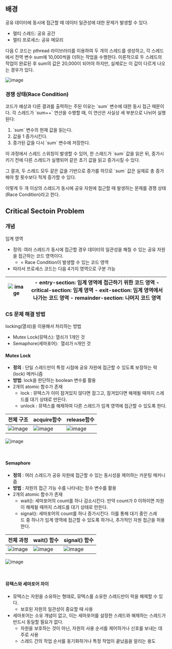 ## 배경

공유 데이터에 동시에 접근할 때 데이터 일관성에 대한 문제가 발생할 수 있다.

-   멀티 스레드: 공유 공간
-   멀티 프로세스: 공유 메모리

다음 C 코드는 pthread 라이브러리를 이용하여 두 개의 스레드를 생성하고, 각 스레드에서 전역 변수 sum에 10,000씩을 더하는 작업을 수행한다. 이론적으로 두 스레드의 작업이 완료된 후 sum의 값은 20,000이 되어야 하지만, 실제로는 이 값이 다르게 나오는 경우가 있다.

![image](https://github.com/user-attachments/assets/987d148d-b487-4e44-9eb6-82aa5498f3d5)

### 경쟁 상태(Race Condition)

코드가 예상과 다른 결과를 출력하는 주된 이유는 \`sum\` 변수에 대한 동시 접근 때문이다. 각 스레드가 \`sum++\` 연산을 수행할 때, 이 연산은 사실상 세 부분으로 나뉘어 실행된다:

1.  \`sum\` 변수의 현재 값을 읽는다.
2.  값을 1 증가시킨다.
3.  증가된 값을 다시 \`sum\` 변수에 저장한다.

이 과정에서 스레드 스위칭이 발생할 수 있어, 한 스레드가 \`sum\` 값을 읽은 뒤, 증가시키기 전에 다른 스레드가 실행되어 같은 초기 값을 읽고 증가시킬 수 있다.

그 결과, 두 스레드 모두 같은 값을 기반으로 증가를 하므로 \`sum\` 값은 실제로 총 증가해야 할 횟수보다 적게 증가할 수 있다.

이렇게 두 개 이상의 스레드가 동시에 공유 자원에 접근할 때 발생하는 문제를 경쟁 상태(Race Condition)라고 한다.

## Critical Sectoin Problem

### 개념

임계 영역

-   정의: 여러 스레드가 동시에 접근할 경우 데이터의 일관성을 해칠 수 있는 공유 자원을 접근하는 코드 영역이다.
    -   \= Race Condition이 발생할 수 있는 코드 영역 
-   따라서 프로세스 코드는 다음 4가지 영역으로 구분 가능

| ![image](https://github.com/user-attachments/assets/6e421e7d-a9d0-4669-93d9-d7ed015a8740)  |   -   entry-section: 임계 영역에 접근하기 위한 코드 영역 -   critical-section: 임계 영역 -   exit-section: 임계 영역에서 나가는 코드 영역 -   remainder-section: 나머지 코드 영역   |
|--------------------------------------------------------------------------------------------| --- |

### CS 문제 해결 방법
locking(열쇠)을 이용해서 처리하는 방법

-   Mutex Lock(뮤텍스): 열쇠가 1개인 것
-   Semaphore(세마포어):  열쇠가 n개인 것

#### Mutex Lock

-   **정의** : 단일 스레드만이 특정 시점에 공유 자원에 접근할 수 있도록 보장하는 락(lock) 메커니즘
-   **방법**: lock을 판단하는 boolean 변수를 활용
  -   2개의 atomic 함수가 존재
      -   lock : 뮤텍스가 이미 잠겨있지 않다면 잠그고, 잠겨있다면 해제될 때까지 스레드를 대기 상태로 만든다.
      -   unlock : 뮤텍스를 해제하여 다른 스레드가 임계 영역에 접근할 수 있도록 한다.

| 전체 구조                                                                                     | acquire함수 | release함수 |
|-------------------------------------------------------------------------------------------| --- | --- |
| ![image](https://github.com/user-attachments/assets/c64acdb4-c683-4203-a13d-93670062b582) | ![image](https://github.com/user-attachments/assets/590b9e9d-70d7-486c-abad-66535b3b95c0) | ![image](https://github.com/user-attachments/assets/860b925d-ac6d-4c79-b1de-08f8dd45aa4c) |

![image](https://github.com/user-attachments/assets/4a762c9c-bfa3-449a-af6f-f7a55f39343e)

<br>

#### Semaphore
-   **정의** : 여러 스레드가 공유 자원에 접근할 수 있는 동시성을 제어하는 카운팅 메커니즘
-   **방법** : 자원의 접근 가능 수를 나타내는 정수 변수를 활용
  -   2개의 atomic 함수가 존재
      -   wait(): 세마포어의 count를 하나 감소시킨다. 만약 count가 0 이하이면 자원이 해제될 때까지 스레드를 대기 상태로 만든다.
      -   signal(): 세마포어의 count를 하나 증가시킨다. 이를 통해 대기 중인 스레드 중 하나가 임계 영역에 접근할 수 있도록 하거나, 추가적인 자원 접근을 허용한다.

| 전체 과정                                                                                      | wait() 함수                                                                                 | signal() 함수 |
|--------------------------------------------------------------------------------------------|-------------------------------------------------------------------------------------------| --- |
| ![image](https://github.com/user-attachments/assets/ba19c821-07c4-437d-a36e-948c942a500e)  | ![image](https://github.com/user-attachments/assets/58fe277d-8731-4be7-89ee-cd401ab375cd) | ![image](https://github.com/user-attachments/assets/320d4d58-e7da-4cf9-abbf-1cd7b02f2d2f)    |

![image](https://github.com/user-attachments/assets/f89b5cad-8414-4d52-b213-6c0154b8b355)

<br>

#### 뮤텍스와 세마포어 차이
- 뮤텍스는 자원을 소유하는 형태로, 뮤텍스를 소유한 스레드만이 락을 해제할 수 있다.
  - 보호된 자원의 일관성이 중요할 때 사용
- 세마포어는 소유 개념이 없고, 이는 세마포어를 설정한 스레드와 해제하는 스레드가 반드시 동일할 필요가 없다.
  - 자원을 보호하는 것이 아닌, 자원의 사용 순서를 제어하거나 신호를 보내는 데 주로 사용
  - 스레드 간의 작업 순서를 동기화하거나 특정 작업이 끝났음을 알리는 용도